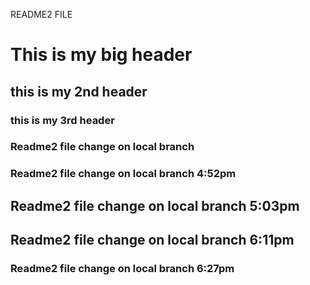 README2 FILE

# This is my big header
## this is my 2nd header
### this is my 3rd header

### Readme2 file change on local branch

### Readme2 file change on local branch 4:52pm

## Readme2 file change on local branch 5:03pm

## Readme2 file change on local branch 6:11pm

### Readme2 file change on local branch 6:27pm

